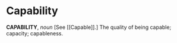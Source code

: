 # Capability

**CAPABILITY**, _noun_ \[See [[Capable]].\] The quality of being capable; capacity; capableness.